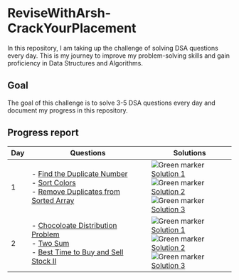 # ReviseWithArsh-CrackYourPlacement

In this repository, I am taking up the challenge of solving DSA questions every day. This is my journey to improve my problem-solving skills and gain proficiency in Data Structures and Algorithms.

## Goal
The goal of this challenge is to solve 3-5 DSA questions every day and document my progress in this repository.

## Progress report

| Day | Questions | Solutions |
|---|---|---|
| 1 | - [Find the Duplicate Number](https://github.com/yashlondhe90960/ReviseWithArsh-CrackYourPlacement/blob/main/287.%20Find%20the%20Duplicate%20Number/README.md)<br>- [Sort Colors](https://github.com/yashlondhe90960/ReviseWithArsh-CrackYourPlacement/blob/main/75.%20Sort%20Colors/README.md)<br>- [Remove Duplicates from Sorted Array](https://github.com/yashlondhe90960/ReviseWithArsh-CrackYourPlacement/blob/main/26.%20Remove%20Duplicates%20from%20Sorted%20Array/README.md) | ![Green marker](https://via.placeholder.com/15/00ff00/000000?text=+) [Solution 1](https://github.com/yashlondhe90960/ReviseWithArsh-CrackYourPlacement/blob/main/287.%20Find%20the%20Duplicate%20Number/solution.java)<br>![Green marker](https://via.placeholder.com/15/00ff00/000000?text=+) [Solution 2](https://github.com/yashlondhe90960/ReviseWithArsh-CrackYourPlacement/blob/main/75.%20Sort%20Colors/solution.java)<br>![Green marker](https://via.placeholder.com/15/00ff00/000000?text=+) [Solution 3](https://github.com/yashlondhe90960/ReviseWithArsh-CrackYourPlacement/blob/main/26.%20Remove%20Duplicates%20from%20Sorted%20Array/solution.java) |
| 2 | - [Chocoloate Distribution Problem](https://github.com/yashlondhe90960/ReviseWithArsh-CrackYourPlacement/blob/main/Chocolate%20Distribution%20Problem/README.md)<br>- [Two Sum](https://github.com/yashlondhe90960/ReviseWithArsh-CrackYourPlacement/blob/main/1.%20Two%20Sum/README.md)<br>- [Best Time to Buy and Sell Stock II](https://github.com/yashlondhe90960/ReviseWithArsh-CrackYourPlacement/blob/main/122.%20Best%20Time%20to%20Buy%20and%20Sell%20Stock%20II/README.md) | ![Green marker](https://via.placeholder.com/15/00ff00/000000?text=+) [Solution 1](https://github.com/yashlondhe90960/ReviseWithArsh-CrackYourPlacement/blob/main/Chocolate%20Distribution%20Problem/solution.java)<br>![Green marker](https://via.placeholder.com/15/00ff00/000000?text=+) [Solution 2](https://github.com/yashlondhe90960/ReviseWithArsh-CrackYourPlacement/blob/main/1.%20Two%20Sum/solution.java)<br>![Green marker](https://via.placeholder.com/15/00ff00/000000?text=+) [Solution 3](https://github.com/yashlondhe90960/ReviseWithArsh-CrackYourPlacement/blob/main/122.%20Best%20Time%20to%20Buy%20and%20Sell%20Stock%20II/solution.java) |


<!--| 2 | - [Question 1 Title](Link to Question 1 in your repo)<br>- [Question 2 Title](Link to Question 2 in your repo) | ![Green marker](https://via.placeholder.com/15/00ff00/000000?text=+) [Solution 1](Link to Solution 1 in your repo)<br>![Green marker](https://via.placeholder.com/15/00ff00/000000?text=+) [Solution 2](Link to Solution 2 in your repo) |
| ... | ... | ... |
-->



